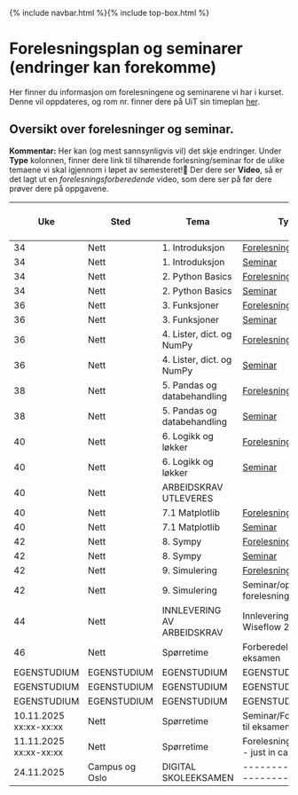 {% include navbar.html %}{% include top-box.html %}
# Forelesningsplan og seminarer (endringer kan forekomme)
Her finner du informasjon om forelesningene og seminarene vi har i kurset.
Denne vil oppdateres, og rom nr. finner dere på UiT sin timeplan [her](https://tp.educloud.no/uit/timeplan/timeplan.php?id%5B%5D=BED-1504%2C1&type=course&sem=25h&campus=&hide_old=0).


## Oversikt over forelesninger og seminar.
**Kommentar:** Her kan (og mest sannsynligvis vil) det skje endringer.
Under **Type** kolonnen, finner dere link til tilhørende forlesning/seminar for de ulike temaene vi skal igjennom i løpet av semesteret!📌 Der dere ser **Video**, så er det lagt ut en *forelesningsforberedende* video, som dere ser på før dere prøver dere på oppgavene.

| Uke            | Sted             | Tema               |Type                |Kap fra lærebok PyChrashC   |
|----------------|------------------|--------------------|--------------------|----------------------------|
| 34             |Nett  |1. Introduksjon |[Forelesning](notebooks/1_Introduksjon.ipynb)| Kap 1, 2 |
| 34             |Nett  |1. Introduksjon |[Seminar](oppgaver/Seminar1-Introduksjon.ipynb)| Kap 1, 2  |
| 34             |Nett  |2. Python Basics |[Forelesning](notebooks/2_Python_Basics.ipynb)/[Video](https://youtu.be/P7DCjp5QJCk)|Kap 2, 5   |
| 34             |Nett  |2. Python Basics |[Seminar](oppgaver/Seminar2-PythonBasics.ipynb)| Kap 2, 5   |
| 36             |Nett  |3. Funksjoner    |[Forelesning](notebooks/3_Funksjoner.ipynb)/[Video](https://youtu.be/u1FSeJdB3LU)| Kap 8  |
| 36             |Nett  |3. Funksjoner    |[Seminar](oppgaver/Seminar3-Funksjoner.ipynb)| Kap 8  |
| 36             |Nett |4. Lister, dict. og NumPy |[Forelesning](notebooks/4_Lister_oppslag_numpy.ipynb)/[Video](https://youtu.be/kgcOG7q2dq4)| Kap 3, 4, 6  |
| 36             |Nett  |4. Lister, dict. og NumPy |[Seminar](oppgaver/Seminar4_Lister_Dict_Numpy.ipynb)| Kap 3, 4, 6  |
| 38             |Nett  |5. Pandas og databehandling |[Forelesning](notebooks/5_Pandas_og_databehandling.ipynb)/[Video](https://youtu.be/kPINFf-sdaI)|   |
| 38             |Nett  |5. Pandas og databehandling |[Seminar](https://github.com/uit-bed-1504-h25/uit-bed-1504-h25.github.io/blob/main/oppgaver/Seminar5_Pandas_og_databehandling.ipynb)|   |
| 40             |Nett  |6. Logikk og løkker  |[Forelesning](notebooks/6_Logikk_løkker.ipynb)/[Video](https://youtu.be/YbAtgj7epfY)| Kap 5, 7  |
| 40             |Nett  |6. Logikk og løkker  |[Seminar](oppgaver/Seminar6-Logikk_løkker.ipynb)| Kap 5, 7  |
| 40             |Nett  |ARBEIDSKRAV UTLEVERES ||   |
| 40             |Nett  |7.1 Matplotlib  |[Forelesning](notebooks/7_1_Matplotlib.ipynb)/[Video](https://youtu.be/ALb-Ie-pAx4)|   |
| 40             |Nett  |7.1 Matplotlib  |[Seminar](oppgaver/Seminar7.1_Matplotlib.ipynb)|   |
| 42             |Nett  |8. Sympy  |[Forelesning](notebooks/8_Sympy.ipynb)/[Video](https://youtu.be/XAUuQ5sVijE)|   |
| 42             |Nett  |8. Sympy  |[Seminar](oppgaver/Seminar8_Sympy.ipynb)|   |
| 42             |Nett  |9. Simulering  |[Forelesning](notebooks/9_Simulering.ipynb)/[Video](https://youtu.be/Vae0YXmOF8M)|   |
| 42             |Nett  |9. Simulering  |Seminar/oppgaver fra forelesningsnotat|   |
| 44             |Nett  |INNLEVERING AV ARBEIDSKRAV |Innlevering på Wiseflow 27.10 |   |
| 46             |Nett  |Spørretime |Forberedelse til eksamen |   |
|EGENSTUDIUM|EGENSTUDIUM|EGENSTUDIUM|EGENSTUDIUM|   |
|EGENSTUDIUM|EGENSTUDIUM|EGENSTUDIUM|EGENSTUDIUM|   |
|EGENSTUDIUM|EGENSTUDIUM|EGENSTUDIUM|EGENSTUDIUM|   |
| 10.11.2025 xx:xx-xx:xx  |Nett  |Spørretime |Seminar/Forberedelse til eksamen |   |
| 11.11.2025 xx:xx-xx:xx  |Nett  |Spørretime |Forelesning (reserve - just in case)|   |
| 24.11.2025              |Campus og Oslo  | DIGITAL SKOLEEKSAMEN      |-----------------------------|   |







